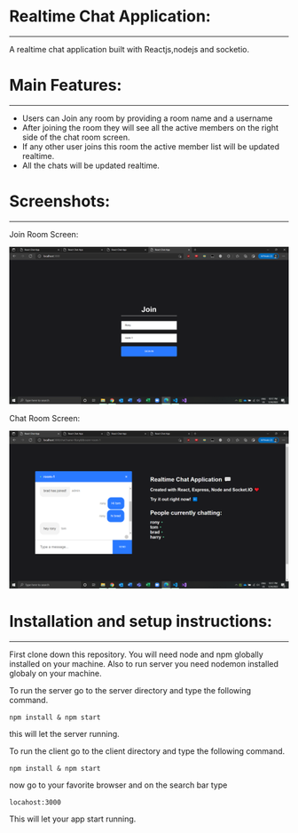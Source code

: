 # Realtime Chat Application:

---

A realtime chat application built with Reactjs,nodejs and socketio.

# Main Features:

---

- Users can Join any room by providing a room name and a username
- After joining the room they will see all the active members on the right side of the chat room screen.
- If any other user joins this room the active member list will
  be updated realtime.
- All the chats will be updated realtime.

# Screenshots:

---

Join Room Screen:

![join_room_screen](assets/join_room_screen.png)

Chat Room Screen:

![chat_room_screen](assets/chat_room_screen.png)

# Installation and setup instructions:

---

First clone down this repository. You will need node and npm globally installed on your machine. Also to run server you need nodemon installed globaly on your machine.

To run the server go to the server directory and type the following command.

```
npm install & npm start
```

this will let the server running.

To run the client go to the client directory and type the following command.

```
npm install & npm start
```

now go to your favorite browser and on the search bar type

```
locahost:3000
```

This will let your app start running.

